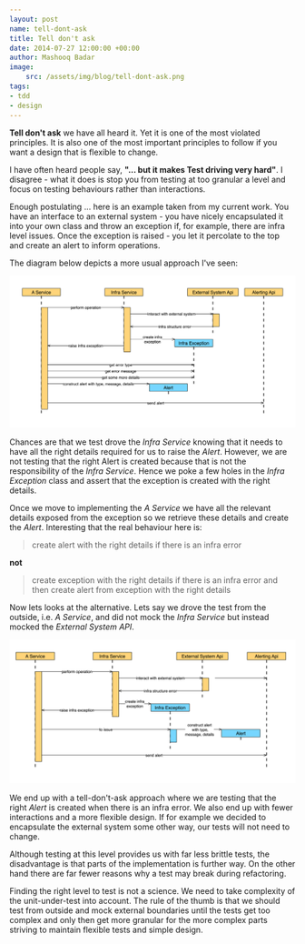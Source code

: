 ```yaml
---
layout: post
name: tell-dont-ask
title: Tell don't ask
date: 2014-07-27 12:00:00 +00:00
author: Mashooq Badar
image:
    src: /assets/img/blog/tell-dont-ask.png
tags:
- tdd
- design
---
```


**Tell don't ask** we have all heard it. Yet it is one of the most violated principles. It is also one of the most important principles to follow if you want a design that is flexible to change.

I have often heard people say, **"... but it makes Test driving very hard"**. I disagree - what it does is stop you from testing at too granular a level and focus on testing behaviours rather than interactions.

Enough postulating ... here is an example taken from my current work. You have an interface to an external system - you have nicely encapsulated it into your own class and throw an exception if, for example, there are infra level issues. Once the exception is raised - you let it percolate to the top and create an alert to inform operations.

The diagram below depicts a more usual approach I've seen:

![Ask! not tell](/assets/img/blog/ask-not-tell.png)

Chances are that we test drove the *Infra Service* knowing that it needs to have all the right details required for us to raise the *Alert*. However, we are not testing that the right Alert is created because that is not the responsibility of the *Infra Service*. Hence we poke a few holes in the *Infra Exception* class and assert that the exception is created with the right details. 

Once we move to implementing the *A Service* we have all the relevant details exposed from the exception so we retrieve these details and create the *Alert*. Interesting that the real behaviour here is:

> create alert with the right details if there is an infra error

**not**

> create exception with the right details if there is an infra error and then create alert from exception with the right details

Now lets looks at the alternative. Lets say we drove the test from the outside, i.e. *A Service*, and did not mock the *Infra Service* but instead mocked the *External System API*. 

![Tell! don't ask](/assets/img/blog/tell-dont-ask.png)

We end up with a tell-don't-ask approach where we are testing that the right *Alert* is created when there is an infra error. We also end up with fewer interactions and a more flexible design. If for example we decided to encapsulate the external system some other way, our tests will not need to change. 

Although testing at this level provides us with far less brittle tests, the disadvantage is that parts of the implementation is further way. On the other hand there are far fewer reasons why a test may break during refactoring. 

Finding the right level to test is not a science. We need to take complexity of the unit-under-test into account. The rule of the thumb is that we should test from outside and mock external boundaries until the tests get too complex and only then get more granular for the more complex parts striving to maintain flexible tests and simple design.